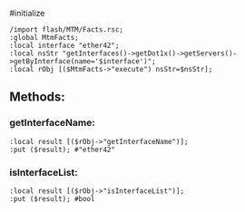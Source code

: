 #initialize

```
/import flash/MTM/Facts.rsc;
:global MtmFacts;
:local interface "ether42";
:local nsStr "getInterfaces()->getDot1x()->getServers()->getByInterface(name='$interface')";
:local rObj [($MtmFacts->"execute") nsStr=$nsStr];
```

## Methods:

### getInterfaceName:

```
:local result [($rObj->"getInterfaceName")];
:put ($result); #"ether42"
```

### isInterfaceList:

```
:local result [($rObj->"isInterfaceList")];
:put ($result); #bool
```
